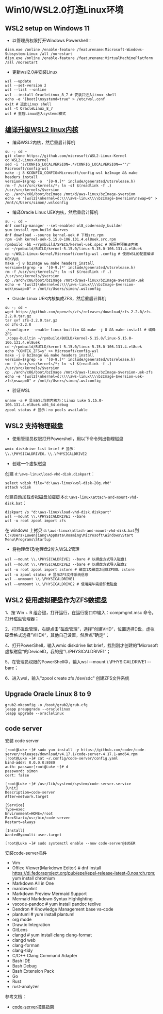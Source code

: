 
# Win10/WSL2.0打造Linux环境

## WSL2 setup on Windows 11

- 以管理员权限打开Windows Powershell：
```
dism.exe /online /enable-feature /featurename:Microsoft-Windows-Subsystem-Linux /all /norestart
dism.exe /online /enable-feature /featurename:VirtualMachinePlatform /all /norestart
```
- 更新wsl2.0并安装Linux
```
wsl --update
wsl --set-version 2
wsl --list --online
wsl --install OracleLinux_8_7 # 安装并进入Linux shell
echo -e "[boot]\nsystemd=true" > /etc/wsl.conf
exit # 退出Linux shell
wsl -t OracleLinux_8_7
wsl # 重启Linux进入systemd模式
```

## [编译升级WSL2 linux内核](https://nxdong.com/wsl-update-kernel/)

- 编译WSL2内核，然后重启计算机
```
su -; cd ~
git clone https://github.com/microsoft/WSL2-Linux-Kernel
cd WSL2-Linux-Kernel
sed -i 's/CONFIG_LOCALVERSION=.*/CONFIG_LOCALVERSION==""/' Microsoft/config-wsl
make -j 8 KCONFIG_CONFIG=Microsoft/config-wsl bzImage && make headers_install
version=$(grep -o  '[0-9.]*' include/generated/utsrelease.h)
rm -f /usr/src/kernels/*; ln -sf $(readlink -f .) /usr/src/kernels/$version
cp ./arch/x86/boot/bzImage /mnt/d/aws-linux/bzImage-$version
echo -e "[wsl2]\nkernel=d:\\\\aws-linux\\\\bzImage-$version\nswap=0" > /mnt/c/Users/simon/.wslconfig
```
- 编译Oracle Linux UEK内核，然后重启计算机

```
su -; cd ~
dnf config-manager --set-enabled ol8_codeready_builder
yum install rpm-build dwarves
dnf download --source kernel-uek # 下载src.rpm
rpm -ivh kernel-uek-5.15.0-106.131.4.el8uek.src.rpm
rpmbuild -bb ~/rpmbuild/SPECS/kernel-uek.spec # 解压并预编译内核
cd ~/rpmbuild/BUILD/kernel-5.15.0/linux-5.15.0-106.131.4.el8uek
cp ~/WSL2-Linux-Kernel/Microsoft/config-wsl .config # 使用WSL的配置编译UEK内核
make -j 8 bzImage && make headers_install
version=$(grep -o  '[0-9.]*' include/generated/utsrelease.h)
rm -f /usr/src/kernels/*; ln -sf $(readlink -f .) /usr/src/kernels/$version
cp ./arch/x86/boot/bzImage /mnt/d/aws-linux/bzImage-$version-uek
echo -e "[wsl2]\nkernel=d:\\\\aws-linux\\\\bzImage-$version-uek\nswap=0" > /mnt/c/Users/simon/.wslconfig
```
- Oracle Linux UEK内核集成ZFS，然后重启计算机

```
su -; cd ~
wget https://github.com/openzfs/zfs/releases/download/zfs-2.2.0/zfs-2.2.0.tar.gz
tar xvf zfs-2.2.0.tar.gz
cd zfs-2.2.0
./configure --enable-linux-builtin && make -j 8 && make install # 编译ZFS
./copy-builtin ~/rpmbuild/BUILD/kernel-5.15.0/linux-5.15.0-106.131.4.el8uek
cd ~/rpmbuild/BUILD/kernel-5.15.0/linux-5.15.0-106.131.4.el8uek
echo "CONFIG_ZFS=y" >> Microsoft/config-wsl
make -j 8 bzImage && make headers_install
version=$(grep -o  '[0-9.]*' include/generated/utsrelease.h)
rm -f /usr/src/kernels/*; ln -sf $(readlink -f .) /usr/src/kernels/$version
cp ./arch/x86/boot/bzImage /mnt/d/aws-linux/bzImage-$version-uek-zfs
echo -e "[wsl2]\nkernel=d:\\\\aws-linux\\\\bzImage-$version-uek-zfs\nswap=0" > /mnt/c/Users/simon/.wslconfig
```
- 验证WSL

```
uname -a # 显示WSL当前内核为：Linux Luke 5.15.0-106.131.4.el8uek.x86_64.debug
zpool status # 显示：no pools available
```

## WSL2 支持物理磁盘

- 使用管理员权限打开Powershell，用以下命令列出物理磁盘

```
wmic diskdrive list brief # 显示：\\.\PHYSICALDRIVE0，\\.\PHYSICALDRIVE2
```

- 创建一个虚拟磁盘

创建 `d:\aws-linux\load-vhd-disk.diskpart`：
```
select vdisk file="d:\aws-linux\wsl-disk-20g.vhd"
attach vdisk
```

创建自动加载虚拟磁盘加载脚本`d:\aws-linux\attach-and-mount-vhd-disk.bat`：
```
diskpart /s "d:\aws-linux\load-vhd-disk.diskpart"
wsl --mount \\.\PHYSICALDRIVE1 --bare
wsl -u root zpool import zfs
```

在 windows 上拷贝 `d:\aws-linux\attach-and-mount-vhd-disk.bat`到`C:\Users\Luwenjiang\AppData\Roaming\Microsoft\Windows\Start Menu\Programs\Startup`


- 将物理盘1及物理盘2传入WSL2管理

```
wsl --mount \\.\PHYSICALDRIVE1 --bare # 以祼盘方式导入磁盘1
wsl --mount \\.\PHYSICALDRIVE2 --bare # 以祼盘方式导入磁盘2
wsl -u root zpool import zstore # 磁盘1及磁盘2组成ZPOOL zstore
wsl -u zpool status # 显示ZFS文件系统信息
wsl --unmount \\.\PHYSICALDRIVE1
wsl --unmount \\.\PHYSICALDRIVE2 # 使用完毕完后卸载磁盘
```

## WSL2 使用虚拟硬盘作为ZFS数据盘

1、按 Win + R 组合键，打开运行，在运行窗口中输入：compmgmt.msc 命令，打开磁盘管理器；

2、打开磁盘管理，右键点击”磁盘管理“，选择”创建VHD“，位置选择D盘，虚拟硬盘格式选择”VHDX“，其他自己设置，然后点”确定“；

4、打开PowerShell，输入wmic diskdrive list brief，找到刚才创建的”Microsoft 虚拟磁盘“的DeviceID，我的是”\\.\PHYSICALDRIVE1“；

5、在管理员权限的PowerShell中，输入wsl --mount \\.\PHYSICALDRIVE1 --bare；

6、进入wsl，输入"zpool create zfs /dev/sdc" 创建ZFS文件系统

## Upgrade Oracle Linux 8 to 9

```
grub2-mkconfig -o /boot/grub2/grub.cfg
leapp preupgrade --oraclelinux
leapp upgrade --oraclelinux
```

## code server

安装 code server
```
[root@Luke ~]# sudo yum install -y https://github.com/coder/code-server/releases/download/v4.17.1/code-server-4.17.1-amd64.rpm
[root@Luke ~]# cat ~/.config/code-server/config.yaml
bind-addr: 0.0.0.0:8080
auth: passwor[root@Luke ~]# d
password: simon
cert: false

[root@Luke ~]# /usr/lib/systemd/system/code-server.service
[Unit]
Description=code-server
After=network.target

[Service]
Type=exec
Environment=HOME=/root
ExecStart=/usr/bin/code-server
Restart=always

[Install]
WantedBy=multi-user.target

[root@Luke ~]# sudo systemctl enable --now code-server@$USER
```

安装code-server插件
- Vim
- Office Viewer(Markdown Editor) # dnf install https://dl.fedoraproject.org/pub/epel/epel-release-latest-8.noarch.rpm; yum install chromium
- Markdown All in One
- mardownlint
- Markdown Preview Mermaid Support
- Mermaid Markdown Syntax Highlighting
- vscode-pandoc # yum install pandoc texlive
- Dendron # Knowledge Management base vs-code
- plantuml # yum install plantuml
- org mode
- Draw.io Integration
- GitLens
- clangd # yum install clang clang-format 
- clangd web
- clang-forman
- clang-tidy
- C/C++ Clang Command Adapter
- Bash IDE
- Bash Debug
- Bash Extension Pack
- Go
- Rust
- rust-analyzer

参考文档：
- [code-server搭建指南](https://zhuanlan.zhihu.com/p/539902333)